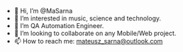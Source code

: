 - 👋 Hi, I’m @MaSarna
- 👀 I’m interested in music, science and technology. 
- 🌱 I’m QA Automation Engineer.
- 💞️ I’m looking to collaborate on any Mobile/Web project.
- 📫 How to reach me: mateusz_sarna@outlook.com

<!---
MaSarna/MaSarna is a ✨ special ✨ repository because its `README.md` (this file) appears on your GitHub profile.
You can click the Preview link to take a look at your changes.
--->
